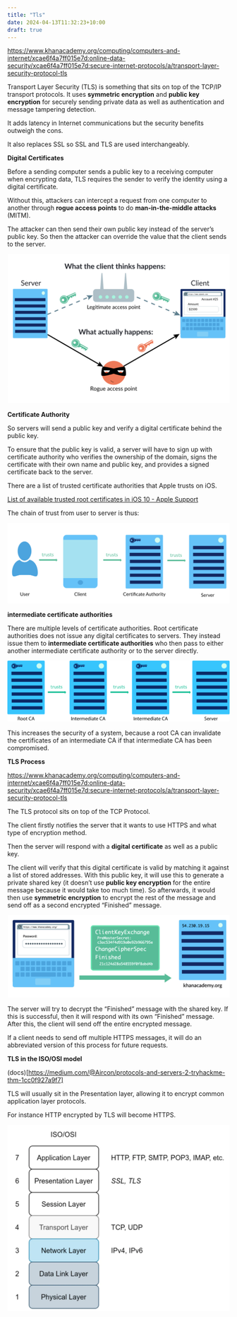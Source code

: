 ```yaml
---
title: "Tls"
date: 2024-04-13T11:32:23+10:00
draft: true
---
```


https://www.khanacademy.org/computing/computers-and-internet/xcae6f4a7ff015e7d:online-data-security/xcae6f4a7ff015e7d:secure-internet-protocols/a/transport-layer-security-protocol-tls

Transport Layer Security (TLS) is something that sits on top of the TCP/IP transport protocols. It uses **symmetric encryption** and **public key encryption** for securely sending private data as well as authentication and message tampering detection.

It adds latency in Internet communications but the security benefits outweigh the cons.

It also replaces SSL so SSL and TLS are used interchangeably.

**Digital Certificates**

Before a sending computer sends a public key to a receiving computer when encrypting data, TLS requires the sender to verify the identity using a digital certificate.

Without this, attackers can intercept a request from one computer to another through **rogue access points** to do **man-in-the-middle attacks** (MITM).

The attacker can then send their own public key instead of the server’s public key. So then the attacker can override the value that the client sends to the server.

![MITM](/static/images/mitm%20attack.png)

**Certificate Authority**

So servers will send a public key and verify a digital certificate behind the public key.

To ensure that the public key is valid, a server will have to sign up with certificate authority who verifies the ownership of the domain, signs the certificate with their own name and public key, and provides a signed certificate back to the server.

There are a list of trusted certificate authorities that Apple trusts on iOS.

[List of available trusted root certificates in iOS 10 - Apple Support](https://support.apple.com/en-us/103631)

The chain of trust from user to server is thus:

![Trust Chain](/static/images/trust%20chain.png)

**intermediate certificate authorities**

There are multiple levels of certificate authorities. Root certificate authorities does not issue any digital certificates to servers. They instead issue them to **intermediate certificate authorities** who then pass to either another intermediate certificate authority or to the server directly.

![Trust Certs](/static/images/trusts%20certificate.png)

This increases the security of a system, because a root CA can invalidate the certificates of an intermediate CA if that intermediate CA has been compromised.

**TLS Process**

https://www.khanacademy.org/computing/computers-and-internet/xcae6f4a7ff015e7d:online-data-security/xcae6f4a7ff015e7d:secure-internet-protocols/a/transport-layer-security-protocol-tls

The TLS protocol sits on top of the TCP Protocol.

The client firstly notifies the server that it wants to use HTTPS and what type of encryption method.

Then the server will respond with a **digital certificate** as well as a public key.

The client will verify that this digital certificate is valid by matching it against a list of stored addresses. With this public key, it will use this to generate a private shared key (it doesn’t use **public key encryption** for the entire message because it would take too much time). So afterwards, it would then use **symmetric encryption** to encrypt the rest of the message and send off as a second encrypted “Finished” message.

![Client Key Exchange](/static/images/client%20key%20exchange.png)

The server will try to decrypt the “Finished” message with the shared key. If this is successful, then it will respond with its own “Finished” message. After this, the client will send off the entire encrypted message.

If a client needs to send off multiple HTTPS messages, it will do an abbreviated version of this process for future requests.

**TLS in the ISO/OSI model**

(docs)[https://medium.com/@Aircon/protocols-and-servers-2-tryhackme-thm-1cc0f927a9f7]

TLS will usually sit in the Presentation layer, allowing it to encrypt common application layer protocols.

For instance HTTP encrypted by TLS will become HTTPS.

![ISO-OSI](/static/images/iso-osi.png)
